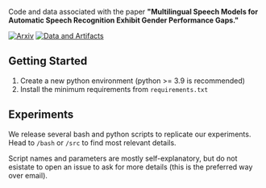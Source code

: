 Code and data associated with the paper **"Multilingual Speech Models for Automatic Speech Recognition Exhibit Gender Performance Gaps."**

[![Arxiv](https://img.shields.io/badge/preprint-arxiv-darkred)](TBA)
[![Data and Artifacts](https://img.shields.io/badge/Data%20and%20Artifacts-HF%20Dataset-yellow)](https://huggingface.co/datasets/g8a9/multilingual-asr-gender-gap)

## Getting Started

1. Create a new python environment (python >= 3.9 is recommended)
2. Install the minimum requirements from `requirements.txt`

## Experiments

We release several bash and python scripts to replicate our experiments. Head to `/bash` or `/src` to find most relevant details. 

Script names and parameters are mostly self-explanatory, but do not esistate to open an issue to ask for more details (this is the preferred way over email).
